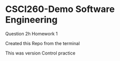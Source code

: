 # CSCI260-Demo Software Engineering
Question 2h Homework 1

Created this Repo from the terminal

This was version Control practice

